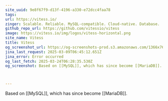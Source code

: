 ```yaml
---
site_uuid: 9e8f67f9-d13f-4196-a330-e72dcc4faa78
tags: 
url: https://vitess.io/
zinger: Scalable. Reliable. MySQL-compatible. Cloud-native. Database.
github_repo_url: https://github.com/vitessio/vitess
image: https://vitess.io/img/logos/vitess-horizontal.png
site_name: Vitess
title: Vitess
og_screenshot_url: https://og-screenshots-prod.s3.amazonaws.com/1366x768/80/false/8e913e1ef72703efb8cadd96a7d2d125fde04a323b528f73eb41c4cf936e2768.jpeg
jina_last_request: 2025-03-09T06:45:12.651Z
jina_error: Error occurred
og_last_fetch: 2025-03-24T06:28:35.530Z
og_screenshot: Based on [[MySQL]], which has since become [[MariaDB]].



---
```

Based on [[MySQL]], which has since become [[MariaDB]].


